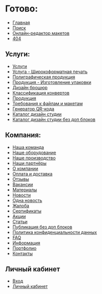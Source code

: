 # Готово:
* [Главная](https://rex4r.github.io/pmg/main.html) <br>
* [Поиск](https://rex4r.github.io/pmg/search.html) <br>
* [Онлайн-редактор макетов](https://rex4r.github.io/pmg/online-editor.html) <br>
* [404](https://rex4r.github.io/pmg/404.html) <br>

## Услуги: <br>
* [Услуги](https://rex4r.github.io/pmg/services.html) <br>
* [Услуга - Широкоформатная печать](https://rex4r.github.io/pmg/service.html) <br>
* [Полиграфическая продукция](https://rex4r.github.io/pmg/products.html) <br>
* [Продукция - Изготовление упаковки](https://rex4r.github.io/pmg/product.html) <br>
* [Дизайн брошюр](https://rex4r.github.io/pmg/design-item.html) <br>
* [Классификация конвертов](https://rex4r.github.io/pmg/design-item-2.html) <br>
* [Продукция](https://rex4r.github.io/pmg/productiya.html) <br>
* [Требования к файлам и макетам](https://rex4r.github.io/pmg/file-requirements.html) <br>
* [Генератор QR-кода](https://rex4r.github.io/pmg/qr-generator.html) <br>
* [Каталог дизайн студии](https://rex4r.github.io/pmg/design-catalogue.html) <br>
* [Каталог дизайн студии без доп блоков](https://rex4r.github.io/pmg/design-catalogue-2.html) <br>

## Компания: <br>
* [Наша команда](https://rex4r.github.io/pmg/team.html) <br>
* [Наше оборудование](https://rex4r.github.io/pmg/equipment.html) <br>
* [Наше производство](https://rex4r.github.io/pmg/our-production.html) <br>
* [Наши партнёры](https://rex4r.github.io/pmg/partners.html) <br>
* [О компании](https://rex4r.github.io/pmg/about.html) <br>
* [Оплата и доставка](https://rex4r.github.io/pmg/payment.html) <br>
* [Отзывы](https://rex4r.github.io/pmg/review.html) <br>
* [Вакансии](https://rex4r.github.io/pmg/vacancy.html) <br>
* [Материалы](https://rex4r.github.io/pmg/materials.html) <br>
* [Новости](https://rex4r.github.io/pmg/news.html) <br>
* [Одна новость](https://rex4r.github.io/pmg/news-single.html) <br>
* [Жалоба](https://rex4r.github.io/pmg/complaint.html) <br>
* [Сертификаты](https://rex4r.github.io/pmg/certificates.html) <br>
* [Акции](https://rex4r.github.io/pmg/deals.html) <br>
* [Статьи](https://rex4r.github.io/pmg/publication.html) <br>
* [Публикация без доп блоков](https://rex4r.github.io/pmg/publication-2.html) <br>
* [Политика конфиденциальности данных](https://rex4r.github.io/pmg/text.html) <br>
* [FAQ](https://rex4r.github.io/pmg/faq.html) <br>
* [Информация](https://rex4r.github.io/pmg/info.html) <br>
* [Портфолио](https://rex4r.github.io/pmg/portfolio-categories.html) <br>
* [Контакты](https://rex4r.github.io/pmg/contacts.html) <br>

## Личный кабинет
* [Вход](https://rex4r.github.io/pmg/login.html) <br>
* [Личный кабинет](https://rex4r.github.io/pmg/account.html) <br>
